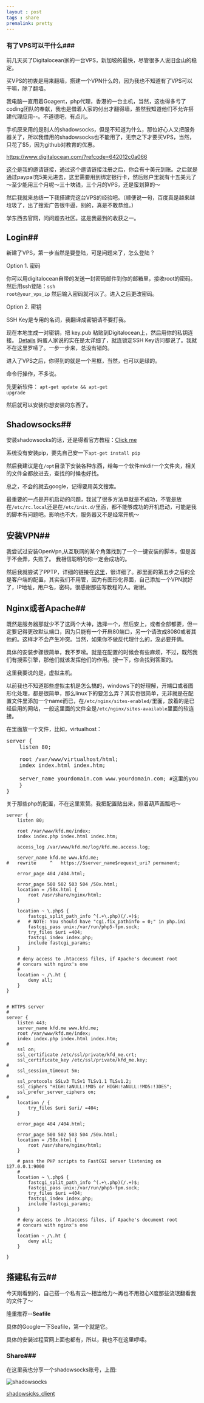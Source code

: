 ```yaml
---
layout : post
tags : share
premalink: pretty
---
```

### 有了VPS可以干什么###

前几天买了Digitalocean家的一台VPS，新加坡的最快，尽管很多人说旧金山的稳定。

买VPS的初衷是用来翻墙，搭建一个VPN什么的，因为我也不知道有了VPS可以干嘛，除了翻墙。

我电脑一直用着Goagent，php代理，香港的一台主机，当然，这也得多亏了coding团队的奉献，我也是借着人家的付出才翻得墙，虽然我知道他们不允许搭建代理应用--。不道德吧，有点儿。

手机原来用的是别人的shadowsocks，但是不知道为什么，那位好心人又把服务器关了，所以我借用的shadowsocks也不能用了，无奈之下才要买VPS，当然，只花了$5，因为github对教育的优惠。

https://www.digitalocean.com/?refcode=642012c0a066

[这个](https://www.digitalocean.com/?refcode=642012c0a066)是我的邀请链接，通过这个邀请链接注册之后，你会有十美元到账。之后就是通过paypal充5美元进去，这里需要用到绑定银行卡，然后账户里就有十五美元了～至少能用三个月呢～三十块钱，三个月的VPS，还是蛮划算的～

然后我就来总结一下我搭建完这台VPS的经验吧。（顺便说一句，百度真是越来越垃圾了，出了搜索广告很牛逼，别的，真是不敢恭维。）

<a>学东西去官网，问问题去社区。这是我最到的收获之一。</a>


## Login##
新建了VPS，第一步当然是要登陆，可是问题来了，怎么登陆？

Option 1. 密码

你可以用digitalocean自带的发送一封密码邮件到你的邮箱里，接收root的密码。然后用ssh登陆：<code>ssh root@your_vps_ip</code> 然后输入密码就可以了。进入之后更改密码。

Option 2. 密钥

SSH Key是专用的名词，我翻译成密钥请不要打我。

现在本地生成一对密钥，把 key.pub 粘贴到Digitalocean上，然后用你的私钥连接。
[Details](https://www.digitalocean.com/community/tutorials/how-to-use-ssh-keys-with-digitalocean-droplets)
妈蛋人家说的实在是太详细了，就连锁定SSH Key访问都说了。我就不在这里罗嗦了。一步一步来，总没有错的。

进入了VPS之后，你得到的就是一个黑框，当然，也可以是绿的。

命令行操作，不多说。

先更新软件：
<code>apt-get update && apt-get upgrade</code>

然后就可以安装你想安装的东西了。


## Shadowsocks##
安装shadowsocks的话，还是得看官方教程：[Click me](https://shadowsocks.com/download.html)

系统没有安装pip，要先自己安一下<code>apt-get install pip</code>

然后我建议是在<code>/opt</code>目录下安装各种东西，给每一个软件mkdir一个文件夹，相关的文件全都放进去，查找的时候也好找。

总之，不会的就去google，记得要用英文搜索。

最重要的一点是开机启动的问题，我试了很多方法单就是不成功，不管是放在<code>/etc/rc.local</code>还是在<code>/etc/init.d/</code>里面，都不能够成功的开机启动，可能是我的脚本有问题吧。影响也不大，服务器又不是经常开机～


## 安装VPN##

我尝试过安装OpenVpn,从互联网的某个角落找到了一个一键安装的脚本，但是苦于不会弄，失败了。
我相信聪明的你一定会成功的。

然后我就尝试了PPTP，详细的链接在[这里](https://www.digitalocean.com/community/tutorials/how-to-setup-your-own-vpn-with-pptp)，很详细了。那里面的第五步之后的全是客户端的配置，其实我们不用管，因为有图形化界面，自己添加一个VPN就好了，IP地址，用户名，密码。很感谢那些写教程的人。谢谢。

## Nginx或者Apache##
既然是服务器那就少不了这两个大神，选择一个，然后安上，或者全部都要，但一定要记得更改默认端口，因为只能有一个开启80端口，另一个请改成8080或者其他的。这样才不会产生冲突。当然，如果你不做反代理什么的，没必要开俩。

具体的安装步骤很简单，我不罗嗦。就是在配置的时候会有些麻烦，不过，既然我们有搜索引擎，那他们就该发挥他们的作用。搜一下，你会找到答案的。

这里我要说的是，虚拟主机。

以前我也不知道那些虚拟主机是怎么搞的，windows下的好理解，开端口或者图形化处理，都是很简单，那么linux下的要怎么弄？其实也很简单，无非就是在配置文件里添加一个name而已，在<code>/etc/nginx/sites-enabled/</code>里面，放着的是已经启用的网站，一般这里面的文件全是<code>/etc/nginx/sites-available</code>里面的软连接。

在里面放一个文件，比如，virtualhost：
<pre>
server {
	listen 80;

	root /var/www/virtualhost/html;
	index index.html index.htm;

	server_name yourdomain.com www.yourdomain.com; #这里的yourdomain.com就是你要解析到这台服务器上的地址，你在domain管理里面将网址A记录解析到这台服务器的IP就Ok了。
	}
}
</pre>

关于那些php的配置，不在这里累赘。我把配置贴出来，照着葫芦画瓢吧～

    server {
        listen 80;

        root /var/www/kfd.me/index;
        index index.php index.html index.htm;

        access_log /var/www/kfd.me/log/kfd.me.access.log;

        server_name kfd.me www.kfd.me;
    #   rewrite     ^   https://$server_name$request_uri? permanent;

        error_page 404 /404.html;

        error_page 500 502 503 504 /50x.html;
        location = /50x.html {
            root /usr/share/nginx/html;
        }

        location ~ \.php$ {
            fastcgi_split_path_info ^(.+\.php)(/.+)$;
        #   # NOTE: You should have "cgi.fix_pathinfo = 0;" in php.ini
            fastcgi_pass unix:/var/run/php5-fpm.sock;
            try_files $uri =404;
            fastcgi_index index.php;
            include fastcgi_params;
        }

        # deny access to .htaccess files, if Apache's document root
        # concurs with nginx's one
        #
        location ~ /\.ht {
            deny all;
        }
    }


    # HTTPS server
    #
    server {
        listen 443;
        server_name kfd.me www.kfd.me;
        root /var/www/kfd.me/index;
        index index.php index.html index.htm;
    #
        ssl on;
        ssl_certificate /etc/ssl/private/kfd_me.crt;
        ssl_certificate_key /etc/ssl/private/kfd_me.key;
    #
        ssl_session_timeout 5m;
    #
        ssl_protocols SSLv3 TLSv1 TLSv1.1 TLSv1.2;
        ssl_ciphers "HIGH:!aNULL:!MD5 or HIGH:!aNULL:!MD5:!3DES";
        ssl_prefer_server_ciphers on;
    #
        location / {
            try_files $uri $uri/ =404;
        }

        error_page 404 /404.html;

        error_page 500 502 503 504 /50x.html;
        location = /50x.html {
            root /usr/share/nginx/html;
        }

        # pass the PHP scripts to FastCGI server listening on 127.0.0.1:9000
        #
        location ~ \.php$ {
            fastcgi_split_path_info ^(.+\.php)(/.+)$;
            fastcgi_pass unix:/var/run/php5-fpm.sock;
            try_files $uri =404;
            fastcgi_index index.php;
            include fastcgi_params;
        }

        # deny access to .htaccess files, if Apache's document root
        # concurs with nginx's one
        #
        location ~ /\.ht {
            deny all;
        }

    }




## 搭建私有云##
今天刚看到的，自己搭一个私有云～相当给力～再也不用担心X度那些流氓翻看我的文件了～

隆重推荐--<strong>Seafile</strong>

具体的Google一下Seafile，第一个就是它。

具体的安装过程官网上面也都有，所以，我也不在这里啰嗦。

### Share###
在这里我也分享一个shadowsocks账号，上图:

![shadowsocks](../img/shadowsocks.png)

[shadowsicks_client](../file/shadowsocks-win.zip)